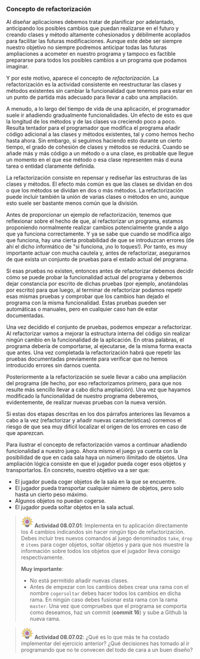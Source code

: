 ### Concepto de refactorización

Al diseñar aplicaciones debemos tratar de planificar por adelantado, anticipando los posibles cambios que puedan realizarse en el futuro y creando clases y método altamente cohesionados y débilmente acoplados para facilitar las futuras modificaciones. Aunque este debe ser siempre nuestro objetivo no siempre podremos anticipar todas las futuras ampliaciones a acometer en nuestro programa y tampoco es factible prepararse para todos los posibles cambios a un programa que podamos imaginar. 

Y por este motivo, aparece el concepto de _refactorización_. La refactorización es la actividad consistente en reestructurar las clases y métodos existentes sin cambiar la funcionalidad que tenemos para estar en un punto de partida más adecuado para llevar a cabo una ampliación.

A menudo, a lo largo del tiempo de vida de una aplicación, el programador suele ir añadiendo gradualmente funcionalidades. Un efecto de esto es que la longitud de los métodos y de las clases va creciendo poco a poco. Resulta tentador para el programador que modifica el programa añadir código adicional a las clases y métodos existentes, tal y como hemos hecho hasta ahora. Sin embargo, si seguimos haciendo esto durante un cierto tiempo, el grado de cohesión de clases y métodos se reducirá. Cuando se añade más y más código a un método o a una clase, es probable que llegue un momento en el que ese método o esa clase representen más d euna tarea o entidad claramente definida.

La refactorización consiste en repensar y rediseñar las estructuras de las clases y métodos. El efecto más común es que las clases se dividan en dos o que los métodos se dividan en dos o más métodos. La refactorización puede incluir también la unión de varias clases o métodos en uno, aunque esto suele ser bastante menos común que la división.

Antes de proporcionar un ejemplo de refactorización, tenemos que reflexionar sobre el hecho de que, al refactorizar un programa, estamos proponiendo normalmente realizar cambios potencialmente grande a algo que ya funciona correctamente. Y ya se sabe que cuando se modifica algo que funciona, hay una cierta probabilidad de que se introduzcan errores (de ahí el dicho informático de "si funciona, ¡no lo toques!). Por tanto, es muy importante actuar con mucha cautela y, antes de refactorizar, asegurarnos de que exista un conjunto de pruebas para el estado actual del programa. 

Si esas pruebas no existen, entonces antes de refactorizar debemos decidir cómo se puede probar la funcionalidad actual del programa y debemos dejar constancia por escrito de dichas pruebas (por ejemplo, anotándolas por escrito) para que luego, al terminar de refactorizar podamos repetir esas mismas pruebas y comprobar que los cambios han dejado el programa con la misma funcionalidad. Estas pruebas pueden ser automáticas o manuales, pero en cualquier caso han de estar documentadas.

Una vez decidido el conjunto de pruebas, podemos empezar a refactorizar. Al refactorizar vamos a mejorar la estructura interna del código sin realizar ningún cambio en la funcionalidad de la aplicación. En otras palabras, el programa debería de comportarse, al ejecutarse, de la misma forma exacta que antes. Una vez completada la refactorización habrá que repetir las pruebas documentadas previamente para verificar que no hemos introducido errores sin darnos cuenta.

Posteriormente a la refactorización se suele llevar a cabo una ampliación del programa (de hecho, por eso refactorizamos primero, para que nos resulte más sencillo llevar a cabo dicha ampliación). Una vez que hayamos modificado la funcionalidad de nuestro programa deberemos, evidentemente, de realizar nuevas pruebas con la nueva versión.

Si estas dos etapas descritas en los dos párrafos anteriores las llevamos a cabo a la vez (refactorizar y añadir nuevas características) corremos el riesgo de que sea muy difícil localizar el origen de los errores en caso de que aparezcan.

Para ilustrar el concepto de refactorización vamos a continuar añadiendo funcionalidad a nuestro juego. Ahora mismo el juego ya cuenta con la posibilidad de que en cada sala haya un número ilimitado de objetos. Una ampliación lógica consiste en que el jugador pueda coger esos objetos y transportarlos. En concreto, nuestro objetivo va a ser que:

* El jugador pueda coger objetos de la sala en la que se encuentre.
* El jugador pueda transportar cualquier número de objetos, pero solo hasta un cierto peso máximo.
* Algunos objetos no puedan cogerse.
* El jugador pueda soltar objetos en la sala actual.

> ![](brain.png) **Actividad 08.07.01**: Implementa en tu aplicación directamente los 4 cambios indicandos sin hacer ningún tipo de refactorización. Debes incluir tres nuevos comandos al juego denominados `take`, `drop` e `items` para coger objetos, soltar objetos y para que nos muestre la información sobre todos los objetos que el jugador lleva consigo respectivamente. 
> 
> **Muy importante**: 
> * No está permitido añadir nuevas clases.
> * Antes de empezar con los cambios debes crear una rama con el nombre `cogersoltar` debes hacer todos los cambios en dicha rama. En ningún caso debes fusionar esta rama con la rama `master`. Una vez que compruebes que el programa se comporta como deseamos, haz un commit (**commit 16**) y sube a Github la nueva rama.

> ![](brain.png) **Actividad 08.07.02**: ¿Qué es lo que más te ha costado implementar del ejercicio anterior? ¿Qué decisiones has tomado al ir programando que no te convecen del todo de cara a un buen diseño?
